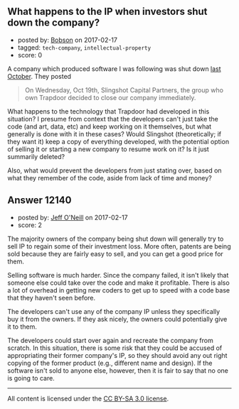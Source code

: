 ## What happens to the IP when investors shut down the company?

- posted by: [Bobson](https://stackexchange.com/users/113446/bobson) on 2017-02-17
- tagged: `tech-company`, `intellectual-property`
- score: 0

<p>A company which produced software I was following was shut down <a href="http://www.trapdoortechnologies.com/playbook/blog/trapdoor-tech-playbook-for-pathfinder-closing-down/" rel="nofollow noreferrer">last October</a>. They posted </p>

<blockquote>
  <p>On Wednesday, Oct 19th, Slingshot Capital Partners, the group who own Trapdoor decided to close our company immediately. </p>
</blockquote>

<p>What happens to the technology that Trapdoor had developed in this situation?  I presume from context that the developers can't just take the code (and art, data, etc) and keep working on it themselves, but what generally is done with it in these cases?  Would Slingshot (theoretically; if they want it) keep a copy of everything developed, with the potential option of selling it or starting a new company to resume work on it?  Is it just summarily deleted? </p>

<p>Also, what would prevent the developers from just stating over, based on what they remember of the code, aside from lack of time and money?</p>



## Answer 12140

- posted by: [Jeff O'Neill](https://stackexchange.com/users/46273/jeff-o-neill) on 2017-02-17
- score: 2

<p>The majority owners of the company being shut down will generally try to sell IP to regain some of their investment loss.  More often, patents are being sold because they are fairly easy to sell, and you can get a good price for them.</p>

<p>Selling software is much harder.  Since the company failed, it isn't likely that someone else could take over the code and make it profitable.  There is also a lot of overhead in getting new coders to get up to speed with a code base that they haven't seen before.</p>

<p>The developers can't use any of the company IP unless they specifically buy it from the owners.  If they ask nicely, the owners could potentially give it to them.</p>

<p>The developers could start over again and recreate the company from scratch. In this situation, there is some risk that they could be accused of appropriating their former company's IP, so they should avoid any out right copying of the former product (e.g., different name and design).  If the software isn't sold to anyone else, however, then it is fair to say that no one is going to care.</p>




---

All content is licensed under the [CC BY-SA 3.0 license](https://creativecommons.org/licenses/by-sa/3.0/).
